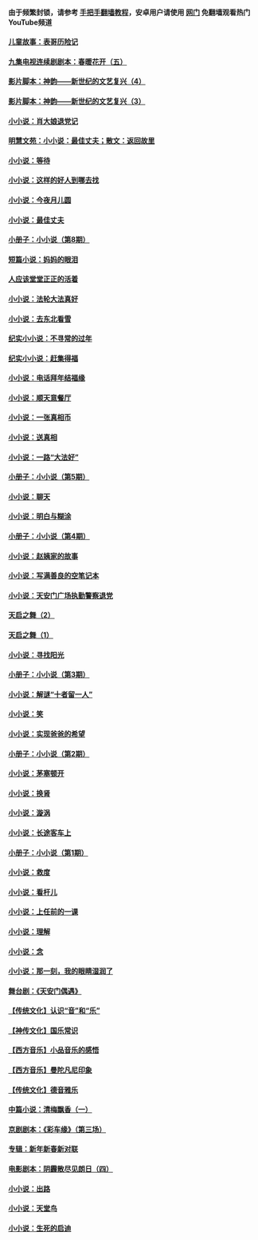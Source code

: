 #### 由于频繁封锁，请参考 [手把手翻墙教程](https://github.com/gfw-breaker/guides/wiki/)，安卓用户请使用 [网门](https://github.com/gfw-breaker/nogfw/blob/master/dl.md?t=05161701) 免翻墙观看热门YouTube频道 

#### [儿童故事：表哥历险记](../pages/328/383535.md?t=05161701) 

#### [九集电视连续剧剧本：春暖花开（五）](../pages/328/275919.md?t=05161701) 

#### [影片脚本：神韵——新世纪的文艺复兴（4）](../pages/328/266089.md?t=05161701) 

#### [影片脚本：神韵——新世纪的文艺复兴（3）](../pages/328/266087.md?t=05161701) 

#### [小小说：肖大娘退党记](../pages/328/239807.md?t=05161701) 

#### [明慧文苑：小小说：最佳丈夫；散文：返回故里](../pages/328/3439.md?t=05161701) 

#### [小小说：等待](../pages/328/223927.md?t=05161701) 

#### [小小说：这样的好人到哪去找](../pages/328/209396.md?t=05161701) 

#### [小小说：今夜月儿圆](../pages/328/193588.md?t=05161701) 

#### [小小说：最佳丈夫](../pages/328/190938.md?t=05161701) 

#### [小册子：小小说（第8期）](../pages/328/188202.md?t=05161701) 

#### [短篇小说：妈妈的眼泪](../pages/328/187712.md?t=05161701) 

#### [人应该堂堂正正的活着](../pages/328/182430.md?t=05161701) 

#### [小小说：法轮大法真好](../pages/328/174669.md?t=05161701) 

#### [小小说：去东北看雪](../pages/328/173882.md?t=05161701) 

#### [纪实小小说：不寻常的过年](../pages/328/173187.md?t=05161701) 

#### [纪实小小说：赶集得福](../pages/328/172652.md?t=05161701) 

#### [小小说：电话拜年结福缘](../pages/328/172533.md?t=05161701) 

#### [小小说：顺天意餐厅](../pages/328/170182.md?t=05161701) 

#### [小小说：一张真相币](../pages/328/169410.md?t=05161701) 

#### [小小说：送真相](../pages/328/166713.md?t=05161701) 

#### [小小说：一路“大法好”](../pages/328/162016.md?t=05161701) 

#### [小册子：小小说（第5期）](../pages/328/161131.md?t=05161701) 

#### [小小说：聊天](../pages/328/159640.md?t=05161701) 

#### [小小说：明白与糊涂](../pages/328/158101.md?t=05161701) 

#### [小册子：小小说（第4期）](../pages/328/158006.md?t=05161701) 

#### [小小说：赵姨家的故事](../pages/328/157843.md?t=05161701) 

#### [小小说：写满善良的空笔记本](../pages/328/157382.md?t=05161701) 

#### [小小说：天安门广场执勤警察退党](../pages/328/156982.md?t=05161701) 

#### [天启之舞（2）](../pages/328/153440.md?t=05161701) 

#### [天启之舞（1）](../pages/328/153439.md?t=05161701) 

#### [小小说：寻找阳光](../pages/328/153065.md?t=05161701) 

#### [小册子：小小说（第3期）](../pages/328/151715.md?t=05161701) 

#### [小小说：解谜“十者留一人”](../pages/328/148967.md?t=05161701) 

#### [小小说：笑](../pages/328/148905.md?t=05161701) 

#### [小小说：实现爸爸的希望](../pages/328/148096.md?t=05161701) 

#### [小册子：小小说（第2期）](../pages/328/147214.md?t=05161701) 

#### [小小说：茅塞顿开](../pages/328/147030.md?t=05161701) 

#### [小小说：换肾](../pages/328/146770.md?t=05161701) 

#### [小小说：漩涡](../pages/328/146683.md?t=05161701) 

#### [小小说：长途客车上](../pages/328/145076.md?t=05161701) 

#### [小册子：小小说（第1期）](../pages/328/143963.md?t=05161701) 

#### [小小说：救度](../pages/328/143927.md?t=05161701) 

#### [小小说：看杆儿](../pages/328/142137.md?t=05161701) 

#### [小小说：上任前的一课](../pages/328/140808.md?t=05161701) 

#### [小小说：理解](../pages/328/140476.md?t=05161701) 

#### [小小说：念](../pages/328/139513.md?t=05161701) 

#### [小小说：那一刻，我的眼睛湿润了](../pages/328/138476.md?t=05161701) 

#### [舞台剧：《天安门偶遇》](../pages/328/117155.md?t=05161701) 

#### [【传统文化】认识“音”和“乐”](../pages/328/108667.md?t=05161701) 

#### [【神传文化】国乐常识](../pages/328/104225.md?t=05161701) 

#### [【西方音乐】小品音乐的感悟](../pages/328/102924.md?t=05161701) 

#### [【西方音乐】曼陀凡尼印象](../pages/328/102922.md?t=05161701) 

#### [【传统文化】德音雅乐](../pages/328/102923.md?t=05161701) 

#### [中篇小说：清梅飘香（一）](../pages/328/101058.md?t=05161701) 

#### [京剧剧本：《彩车缘》（第三场）](../pages/328/96434.md?t=05161701) 

#### [专辑：新年新春新对联](../pages/328/94991.md?t=05161701) 

#### [电影剧本：阴霾散尽见朗日（四）](../pages/328/87081.md?t=05161701) 

#### [小小说：出路](../pages/328/84848.md?t=05161701) 

#### [小小说：天堂鸟](../pages/328/83084.md?t=05161701) 

#### [小小说：生死的启迪](../pages/328/70977.md?t=05161701) 

